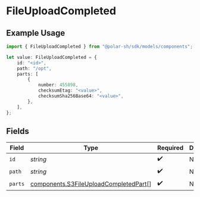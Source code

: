# FileUploadCompleted

## Example Usage

```typescript
import { FileUploadCompleted } from "@polar-sh/sdk/models/components";

let value: FileUploadCompleted = {
    id: "<id>",
    path: "/opt",
    parts: [
        {
            number: 455898,
            checksumEtag: "<value>",
            checksumSha256Base64: "<value>",
        },
    ],
};
```

## Fields

| Field                                                                                          | Type                                                                                           | Required                                                                                       | Description                                                                                    |
| ---------------------------------------------------------------------------------------------- | ---------------------------------------------------------------------------------------------- | ---------------------------------------------------------------------------------------------- | ---------------------------------------------------------------------------------------------- |
| `id`                                                                                           | *string*                                                                                       | :heavy_check_mark:                                                                             | N/A                                                                                            |
| `path`                                                                                         | *string*                                                                                       | :heavy_check_mark:                                                                             | N/A                                                                                            |
| `parts`                                                                                        | [components.S3FileUploadCompletedPart](../../models/components/s3fileuploadcompletedpart.md)[] | :heavy_check_mark:                                                                             | N/A                                                                                            |